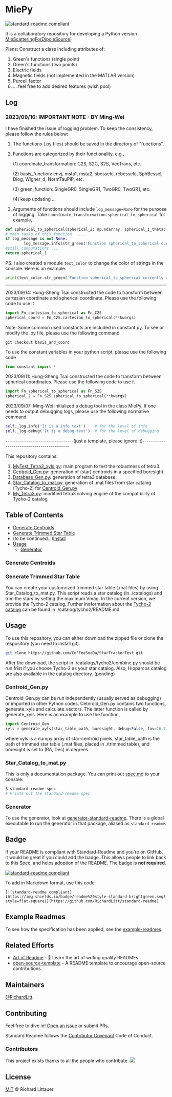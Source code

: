 # MiePy

[![standard-readme compliant](https://img.shields.io/badge/readme%20style-standard-brightgreen.svg?style=flat-square)](https://github.com/RichardLitt/standard-readme)

It is a collaboratory repository for developing a Python version [MieScatteringForDipoleSource](https://github.com/CoFFeeSooDa/MieScatteringForDipoleSource))

Plans:
Construct a class including attributes of:
1. Green's functions (single point)
2. Green's functions (two points)
3. Electric fields
4. Magnetic fields (not implemented in the MATLAB version)
5. Purcell factor
6.  ... feel free to add desired features (wish pool)

## Log

### 2023/09/16: IMPORTANT NOTE - BY Ming-Wei

I have finished the issue of logging problem. To keep the consistency, please follow the rules below:
1. The functions (.py files) should be saved in the directory of "functions".
2. Functions are categorized by their functionality, e.g.,
	
   (1) coordinate_transformation: C2S, S2C, S2S, VecTrans, etc.
   
   (2) basis_function: envj, msta1, msta2, sbesselc, rcbesselc, SphBessel, Dlog, Wigner_d, NormTauPiP, etc.
   
   (3) green_function: SingleGR0, SingleGR1, TwoGR0, TwoGR1, etc.
   
   (4) keep updating ...
4. Arguments of functions should include ```log_message=None``` for the purpose of logging.
   Take ```coordinate_transformation.spherical_to_spherical``` for example,
```python
def spherical_to_spherical(spherical_2: np.ndarray, spherical_1_theta: float, spherical_1_phi: float, log_message=None) -> np.ndarray:
# main tasks of this function .....
if log_message is not None:
        log_message.info(str_green('Function spherical_to_spherical currently only supports z-directional shift.'))
#still computations ....
return spherical_1
```

PS. I also created a module ```text_color``` to change the color of strings in the console. Here is an example:
```python
print(text_color.str_green('Function spherical_to_spherical currently only supports z-directional shift.'))
```

---

2023/09/14: Hung-Sheng Tsai constructed the code to transform between cartesian coordinate and spherical coordinate. Please use the following code to use it
```python
import Fn_cartesian_to_spherical as Fn_C2S
spherical_coord = Fn_C2S.cartesian_to_spherical(**kwargs)
```
Note: Some common used constants are included in constant.py. To see or modify the .py file, please use the following command
```
git checkout basis_and_coord
```
To use the constant variables in your python script, please use the following code
```python
from constant import *
```

2023/09/11: Hung-Sheng Tsai constructed the code to transform between spherical coordinates. Please use the following code to use it
```python
import Fn_spherical_to_spherical as Fn_S2S
spherical_2 = Fn_S2S.spherical_to_spherical(**kwargs)
```

2023/09/07: Ming-Wei initialized a debug tool in the class MiePy. If one needs to output debugging logs, please use the following normative command
```python
self._log.info('It is a info text')    # for the level of info
self._log.debug('It is a debug text')  # for the level of debugging
```

---------------------------------(just a template, please ignore it)------------------------------------------

This repository contains:

1. [MyTest_Tetra3_xyls.py](https://github.com/CoFFeeSooDa/StarTrackerTest/blob/main/MyTest_Tetra3_xyls.py): main program to test the robustness of tetra3.
2. [Centroid_Gen.py](https://github.com/CoFFeeSooDa/StarTrackerTest/blob/main/Centroid_Gen.py): generation of (star) centroids in a specified boresight.
3. [Database_Gen.py](https://github.com/CoFFeeSooDa/StarTrackerTest/blob/main/Database_Gen.py): generation of tetra3 database.
4. [Star_Catalog_to_mat.py](https://github.com/CoFFeeSooDa/StarTrackerTest/blob/main/Star_Catalog_to_mat.py): generation of .mat files from star catalog (Tycho-2) for [Centroid_Gen.py](https://github.com/CoFFeeSooDa/StarTrackerTest/blob/main/Centroid_Gen.py)
5. [My_Tetra3.py](https://github.com/CoFFeeSooDa/StarTrackerTest/blob/main/My_Tetra3.py): modified tetra3 solving engine of the compatibility of Tycho-2 catalog 

## Table of Contents

- [Generate Centroids](#Generate-Centroids)
- [Generate Trimmed Star Table](#Generate-Trimmed-Star-Table)
- (to be continued...)[Install](#install)
- [Usage](#usage)
	- [Generator](#generator)

### Generate Centroids

### Generate Trimmed Star Table
You can create your customrized trimmed star table (.mat files) by using Star_Catalog_to_mat.py. This script reads a star catalog (in ./catalogs) and trim the stars by setting the maximum Vmag. In the current version, we provide the Tycho-2 catalog. Further inoformation about the [Tycho-2 catalog](https://cdsarc.u-strasbg.fr/ftp/cats/I/259/) can be found in ./catalog/tycho2/README.md.

## Usage

To use this repository, you can either download the zipped file or clone the respository (you need to install git).
```sh
git clone https://github.com/CoFFeeSooDa/StarTrackerTest.git
```
After the download, the script in ./catalogs/tycho2/combine.py should be run frist if you choose Tycho-2 as your star catalog.
Also, Hipparcos catalog are also available in the catalog directory. (pending)

### Centroid_Gen.py
Centroid_Gen.py can be run independently (usually served as debugging) or imported in other Python codes.
Cetnroid_Gen.py contains two functions, generate_xyls and calculate_vectors. The latter function is called by generate_xyls.
Here is an example to use the function,
```python
import Centroid_Gen
xyls = generate_xyls(star_table_path, boresight, debug=False, fov=16.7, width=1124, height=1124)
```
where xyls is a numpy array of star-centroid pixels, star_table_path is the path of trimmed star table (.mat files, placed in ./trimmed table), and boresight is set to (RA, Dec) in degrees. 

### Star_Catalog_to_mat.py

This is only a documentation package. You can print out [spec.md](spec.md) to your console:

```sh
$ standard-readme-spec
# Prints out the standard-readme spec
```

### Generator

To use the generator, look at [generator-standard-readme](https://github.com/RichardLitt/generator-standard-readme). There is a global executable to run the generator in that package, aliased as `standard-readme`.

## Badge

If your README is compliant with Standard-Readme and you're on GitHub, it would be great if you could add the badge. This allows people to link back to this Spec, and helps adoption of the README. The badge is **not required**.

[![standard-readme compliant](https://img.shields.io/badge/readme%20style-standard-brightgreen.svg?style=flat-square)](https://github.com/RichardLitt/standard-readme)

To add in Markdown format, use this code:

```
[![standard-readme compliant](https://img.shields.io/badge/readme%20style-standard-brightgreen.svg?style=flat-square)](https://github.com/RichardLitt/standard-readme)
```

## Example Readmes

To see how the specification has been applied, see the [example-readmes](example-readmes/).

## Related Efforts

- [Art of Readme](https://github.com/noffle/art-of-readme) - 💌 Learn the art of writing quality READMEs.
- [open-source-template](https://github.com/davidbgk/open-source-template/) - A README template to encourage open-source contributions.

## Maintainers

[@RichardLitt](https://github.com/RichardLitt).

## Contributing

Feel free to dive in! [Open an issue](https://github.com/RichardLitt/standard-readme/issues/new) or submit PRs.

Standard Readme follows the [Contributor Covenant](http://contributor-covenant.org/version/1/3/0/) Code of Conduct.

### Contributors

This project exists thanks to all the people who contribute. 
<a href="https://github.com/RichardLitt/standard-readme/graphs/contributors"><img src="https://opencollective.com/standard-readme/contributors.svg?width=890&button=false" /></a>


## License

[MIT](LICENSE) © Richard Littauer
